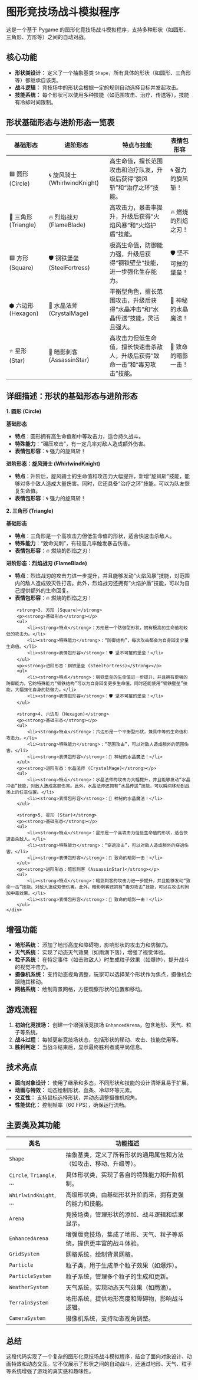 <h1>图形竞技场战斗模拟程序</h1>

<p>这是一个基于 Pygame 的图形化竞技场战斗模拟程序，支持多种形状（如圆形、三角形、方形等）之间的自动对战。</p>

<h2>核心功能</h2>
<ul>
    <li><strong>形状类设计：</strong> 定义了一个抽象基类 <code>Shape</code>，所有具体的形状（如圆形、三角形等）都继承自该类。</li>
    <li><strong>战斗逻辑：</strong> 竞技场中的形状会根据一定的规则自动选择目标并发起攻击。</li>
    <li><strong>技能系统：</strong> 每个形状可以使用多种技能（如范围攻击、治疗、传送等），技能有冷却时间限制。</li>
</ul>

<section>
    <h2>形状基础形态与进阶形态一览表</h2>
    <table>
        <thead>
            <tr>
                <th>基础形态</th>
                <th>进阶形态</th>
                <th>特点与技能</th>
                <th>表情包形容</th>
            </tr>
        </thead>
        <tbody>
            <tr>
                <td>🟪 圆形 (Circle)</td>
                <td>🌀 旋风骑士 (WhirlwindKnight)</td>
                <td>高生命值，擅长范围攻击和治疗队友，升级后获得“旋风斩”和“治疗之环”技能。</td>
                <td class="emoji">🌀 强力的旋风斩！</td>
            </tr>
            <tr>
                <td>🔺 三角形 (Triangle)</td>
                <td>🔥 烈焰战刃 (FlameBlade)</td>
                <td>高攻击力，暴击率提升，升级后获得“火焰风暴”和“火焰护盾”技能。</td>
                <td class="emoji">🔥 燃烧的烈焰之刃！</td>
            </tr>
            <tr>
                <td>🟦 方形 (Square)</td>
                <td>🛡️ 钢铁堡垒 (SteelFortress)</td>
                <td>极高生命值，防御能力强，升级后获得“钢铁壁垒”技能，进一步强化生存能力。</td>
                <td class="emoji">🛡️ 坚不可摧的堡垒！</td>
            </tr>
            <tr>
                <td>⬢ 六边形 (Hexagon)</td>
                <td>🔮 水晶法师 (CrystalMage)</td>
                <td>平衡型角色，擅长范围攻击，升级后获得“水晶冲击”和“水晶传送”技能，灵活且强大。</td>
                <td class="emoji">🔮 神秘的水晶魔法！</td>
            </tr>
            <tr>
                <td>⭐ 星形 (Star)</td>
                <td>🌟 暗影刺客 (AssassinStar)</td>
                <td>高攻击力但低生命值，擅长快速击杀敌人，升级后获得“致命一击”和“毒刃攻击”技能。</td>
                <td class="emoji">🌟 致命的暗影一击！</td>
            </tr>
        </tbody>
    </table>
</section>

<section>
    <h2>详细描述：形状的基础形态与进阶形态</h2>
    <div class="details">
        <strong>1. 圆形 (Circle)</strong>
        <p><strong>基础形态</strong></p>
        <ul>
            <li><strong>特点</strong>：圆形拥有高生命值和中等攻击力，适合持久战斗。</li>
            <li><strong>特殊能力</strong>：“碾压攻击”，有一定几率对敌人造成额外伤害。</li>
            <li><strong>表情包形容</strong>：🌀 强力的旋风斩！</li>
        </ul>
        <p><strong>进阶形态：旋风骑士 (WhirlwindKnight)</strong></p>
        <ul>
            <li><strong>特点</strong>：升阶后，旋风骑士的生命值和攻击力大幅提升，新增“旋风斩”技能，能够对多个敌人造成大量伤害。同时，它还具备“治疗之环”技能，可以为队友恢复生命值。</li>
            <li><strong>表情包形容</strong>：🌀 强力的旋风斩！</li>
        </ul>
        <strong>2. 三角形 (Triangle)</strong>
        <p><strong>基础形态</strong></p>
        <ul>
            <li><strong>特点</strong>：三角形是一个高攻击力但低生命值的形状，适合快速击杀敌人。</li>
            <li><strong>特殊能力</strong>：“致命尖刺”，有较高几率触发暴击伤害。</li>
            <li><strong>表情包形容</strong>：🔥 燃烧的烈焰之刃！</li>
        </ul>
        <p><strong>进阶形态：烈焰战刃 (FlameBlade)</strong></p>
        <ul>
            <li><strong>特点</strong>：烈焰战刃的攻击力进一步提升，并且能够发动“火焰风暴”技能，对范围内的敌人造成毁灭性打击。此外，烈焰战刃还拥有“火焰护盾”技能，可以为自己提供额外的生命回复。</li>
            <li><strong>表情包形容</strong>：🔥 燃烧的烈焰之刃！</li>
        </ul>

        <strong>3. 方形 (Square)</strong>
        <p><strong>基础形态</strong></p>
        <ul>
            <li><strong>特点</strong>：方形是一个防御型形状，拥有极高的生命值和较低的攻击力。</li>
            <li><strong>特殊能力</strong>：“防御结构”，每次攻击都会为自身回复少量生命值。</li>
            <li><strong>表情包形容</strong>：🛡️ 坚不可摧的堡垒！</li>
        </ul>
        <p><strong>进阶形态：钢铁堡垒 (SteelFortress)</strong></p>
        <ul>
            <li><strong>特点</strong>：钢铁堡垒的生命值进一步提升，并且拥有更强的防御能力。它的特殊能力“钢铁结构”可以为自身回复更多生命值，同时还能使用“钢铁壁垒”技能，大幅强化自身的防御力。</li>
            <li><strong>表情包形容</strong>：🛡️ 坚不可摧的堡垒！</li>
        </ul>

        <strong>4. 六边形 (Hexagon)</strong>
        <p><strong>基础形态</strong></p>
        <ul>
            <li><strong>特点</strong>：六边形是一个平衡型形状，兼具中等的生命值和攻击力。</li>
            <li><strong>特殊能力</strong>：“范围攻击”，可以对敌人造成额外的范围伤害。</li>
            <li><strong>表情包形容</strong>：🔮 神秘的水晶魔法！</li>
        </ul>
        <p><strong>进阶形态：水晶法师 (CrystalMage)</strong></p>
        <ul>
            <li><strong>特点</strong>：水晶法师的攻击力大幅提升，并且能够发动“水晶冲击”技能，对敌人造成高额伤害。此外，水晶法师还拥有“水晶传送”技能，可以瞬间移动到战场上的任意位置。</li>
            <li><strong>表情包形容</strong>：🔮 神秘的水晶魔法！</li>
        </ul>

        <strong>5. 星形 (Star)</strong>
        <p><strong>基础形态</strong></p>
        <ul>
            <li><strong>特点</strong>：星形是一个高攻击力但低生命值的形状，适合快速击杀敌人。</li>
            <li><strong>特殊能力</strong>：“穿透攻击”，可以对敌人造成额外的穿透伤害。</li>
            <li><strong>表情包形容</strong>：🌟 致命的暗影一击！</li>
        </ul>
        <p><strong>进阶形态：暗影刺客 (AssassinStar)</strong></p>
        <ul>
            <li><strong>特点</strong>：暗影刺客的攻击力进一步提升，并且能够发动“致命一击”技能，对敌人造成双倍伤害。此外，暗影刺客还拥有“毒刃攻击”技能，可以在攻击时附加中毒效果。</li>
            <li><strong>表情包形容</strong>：🌟 致命的暗影一击！</li>
        </ul>
    </div>
</section>

</body>
</html>

<h2>增强功能</h2>
<ul>
    <li><strong>地形系统：</strong> 添加了地形高度和障碍物，影响形状的攻击力和防御力。</li>
    <li><strong>天气系统：</strong> 实现了动态天气效果（如雨滴下落），增强了视觉体验。</li>
    <li><strong>粒子系统：</strong> 在特定事件（如击败敌人）时生成粒子效果（如爆炸），提升战斗的视觉冲击力。</li>
    <li><strong>摄像机系统：</strong> 支持动态视角调整，玩家可以选择某个形状作为焦点，摄像机会跟随其移动。</li>
    <li><strong>网格系统：</strong> 绘制背景网格，方便观察形状的位置和移动。</li>
</ul>

<h2>游戏流程</h2>
<ol>
    <li><strong>初始化竞技场：</strong> 创建一个增强版竞技场 <code>EnhancedArena</code>，包含地形、天气、粒子等系统。</li>
    <li><strong>战斗过程：</strong> 每帧更新竞技场状态，包括形状的移动、攻击、技能使用等。</li>
    <li><strong>胜利判定：</strong> 当战斗结束后，显示最终胜利者或平局信息。</li>
</ol>

<h2>技术亮点</h2>
<ul>
    <li><strong>面向对象设计：</strong> 使用了继承和多态，不同形状和技能的设计清晰且易于扩展。</li>
    <li><strong>动画与特效：</strong> 动态绘制形状、血条、冷却环等元素。</li>
    <li><strong>交互性：</strong> 支持鼠标选择形状，并动态调整摄像机视角。</li>
    <li><strong>性能优化：</strong> 控制帧率（60 FPS），确保运行流畅。</li>
</ul>

<h2>主要类及其功能</h2>
<table>
    <thead>
        <tr>
            <th>类名</th>
            <th>功能描述</th>
        </tr>
    </thead>
    <tbody>
        <tr>
            <td><code>Shape</code></td>
            <td>抽象基类，定义了所有形状的通用属性和方法（如攻击、移动、升级等）。</td>
        </tr>
        <tr>
            <td><code>Circle</code>, <code>Triangle</code>, ...</td>
            <td>具体形状类，实现了各自的特殊能力和升阶机制。</td>
        </tr>
        <tr>
            <td><code>WhirlwindKnight</code>, ...</td>
            <td>高级形状类，由基础形状升阶而来，拥有更强的能力和技能。</td>
        </tr>
        <tr>
            <td><code>Arena</code></td>
            <td>竞技场类，管理形状的添加、战斗逻辑和结果显示。</td>
        </tr>
        <tr>
            <td><code>EnhancedArena</code></td>
            <td>增强版竞技场，集成了地形、天气、粒子等系统，提供更丰富的战斗体验。</td>
        </tr>
        <tr>
            <td><code>GridSystem</code></td>
            <td>网格系统，绘制背景网格。</td>
        </tr>
        <tr>
            <td><code>Particle</code></td>
            <td>粒子类，用于生成单个粒子效果（如爆炸）。</td>
        </tr>
        <tr>
            <td><code>ParticleSystem</code></td>
            <td>粒子系统，管理多个粒子的生成和更新。</td>
        </tr>
        <tr>
            <td><code>WeatherSystem</code></td>
            <td>天气系统，实现动态天气效果（如雨滴）。</td>
        </tr>
        <tr>
            <td><code>TerrainSystem</code></td>
            <td>地形系统，提供地形高度和障碍物，影响战斗逻辑。</td>
        </tr>
        <tr>
            <td><code>CameraSystem</code></td>
            <td>摄像机系统，支持动态视角调整。</td>
        </tr>
    </tbody>
</table>

<h2>总结</h2>
<div class="highlight">
    <p>这段代码实现了一个复杂的图形化竞技场战斗模拟程序，结合了面向对象设计、动画特效和动态交互。它不仅展示了形状之间的自动战斗，还通过地形、天气、粒子等系统增强了游戏的真实感和趣味性。</p>
</div>

</body>
</html>
